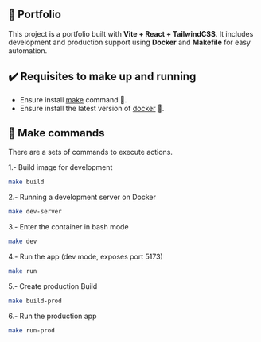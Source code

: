 ## 🚀 Portfolio

This project is a portfolio built with **Vite + React + TailwindCSS**. It includes development and production support using **Docker** and **Makefile** for easy automation.

## ✔️ Requisites to make up and running

* Ensure install [make](https://www.gnu.org/software/make/manual/make.html) command 🏰.
* Ensure install the latest version of [docker](https://docs.docker.com/engine/install/) 🚢.

## 🐙 Make commands
There are a sets of commands to execute actions.

1.- Build image for development

```bash
make build
```

2.- Running a development server on Docker

```bash
make dev-server
```

3.- Enter the container in bash mode

```bash
make dev
```
4.- Run the app (dev mode, exposes port 5173)

```bash
make run
```

5.- Create production Build

```bash
make build-prod
```

6.- Run the production app
```bash
make run-prod
```
